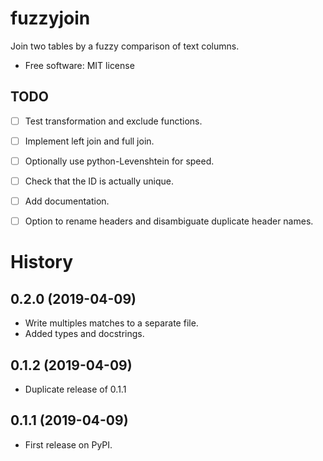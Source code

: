 fuzzyjoin
=========

Join two tables by a fuzzy comparison of text columns.

* Free software: MIT license


TODO
----
- [ ] Test transformation and exclude functions.
- [ ] Implement left join and full join.
- [ ] Optionally use python-Levenshtein for speed.
- [ ] Check that the ID is actually unique.
- [ ] Add documentation.
- [ ] Option to rename headers and disambiguate duplicate header names.


History
=======

0.2.0 (2019-04-09)
------------------
* Write multiples matches to a separate file.
* Added types and docstrings.

0.1.2 (2019-04-09)
------------------
* Duplicate release of 0.1.1

0.1.1 (2019-04-09)
------------------
* First release on PyPI.
